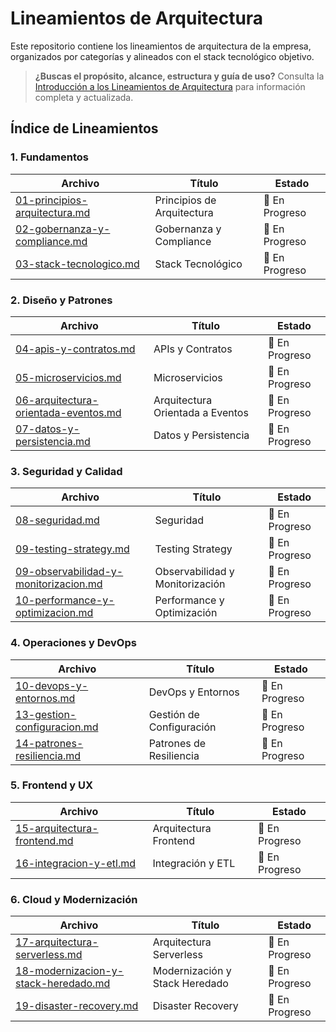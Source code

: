 # Lineamientos de Arquitectura

Este repositorio contiene los lineamientos de arquitectura de la empresa, organizados por categorías y alineados con el stack tecnológico objetivo.

> **¿Buscas el propósito, alcance, estructura y guía de uso?**
> Consulta la [Introducción a los Lineamientos de Arquitectura](lineamientos/00-introduccion.md) para información completa y actualizada.

## Índice de Lineamientos

### 1. Fundamentos
| Archivo | Título | Estado |
|---------|--------|--------|
| [01-principios-arquitectura.md](lineamientos/01-principios-arquitectura.md) | Principios de Arquitectura | 🔄 En Progreso |
| [02-gobernanza-y-compliance.md](lineamientos/02-gobernanza-y-compliance.md) | Gobernanza y Compliance | 🔄 En Progreso |
| [03-stack-tecnologico.md](lineamientos/03-stack-tecnologico.md) | Stack Tecnológico | 🔄 En Progreso |

### 2. Diseño y Patrones
| Archivo | Título | Estado |
|---------|--------|--------|
| [04-apis-y-contratos.md](lineamientos/04-apis-y-contratos.md) | APIs y Contratos | 🔄 En Progreso |
| [05-microservicios.md](lineamientos/05-microservicios.md) | Microservicios | 🔄 En Progreso |
| [06-arquitectura-orientada-eventos.md](lineamientos/06-arquitectura-orientada-eventos.md) | Arquitectura Orientada a Eventos | 🔄 En Progreso |
| [07-datos-y-persistencia.md](lineamientos/07-datos-y-persistencia.md) | Datos y Persistencia | 🔄 En Progreso |

### 3. Seguridad y Calidad
| Archivo | Título | Estado |
|---------|--------|--------|
| [08-seguridad.md](lineamientos/08-seguridad.md) | Seguridad | 🔄 En Progreso |
| [09-testing-strategy.md](lineamientos/09-testing-strategy.md) | Testing Strategy | 🔄 En Progreso |
| [09-observabilidad-y-monitorizacion.md](lineamientos/09-observabilidad-y-monitorizacion.md) | Observabilidad y Monitorización | 🔄 En Progreso |
| [10-performance-y-optimizacion.md](lineamientos/10-performance-y-optimizacion.md) | Performance y Optimización | 🔄 En Progreso |

### 4. Operaciones y DevOps
| Archivo | Título | Estado |
|---------|--------|--------|
| [10-devops-y-entornos.md](lineamientos/10-devops-y-entornos.md) | DevOps y Entornos | 🔄 En Progreso |
| [13-gestion-configuracion.md](lineamientos/13-gestion-configuracion.md) | Gestión de Configuración | 🔄 En Progreso |
| [14-patrones-resiliencia.md](lineamientos/14-patrones-resiliencia.md) | Patrones de Resiliencia | 🔄 En Progreso |

### 5. Frontend y UX
| Archivo | Título | Estado |
|---------|--------|--------|
| [15-arquitectura-frontend.md](lineamientos/15-arquitectura-frontend.md) | Arquitectura Frontend | 🔄 En Progreso |
| [16-integracion-y-etl.md](lineamientos/16-integracion-y-etl.md) | Integración y ETL | 🔄 En Progreso |

### 6. Cloud y Modernización
| Archivo | Título | Estado |
|---------|--------|--------|
| [17-arquitectura-serverless.md](lineamientos/17-arquitectura-serverless.md) | Arquitectura Serverless | 🔄 En Progreso |
| [18-modernizacion-y-stack-heredado.md](lineamientos/18-modernizacion-y-stack-heredado.md) | Modernización y Stack Heredado | 🔄 En Progreso |
| [19-disaster-recovery.md](lineamientos/19-disaster-recovery.md) | Disaster Recovery | 🔄 En Progreso |